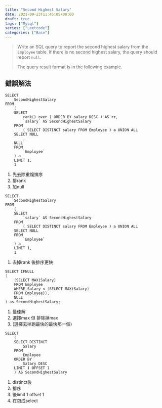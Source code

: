 ```yaml
---
title: "Second Highest Salary"
date: 2021-09-23T11:45:05+08:00
draft: true
tags: ["Mysql"]
series: ["Leetcode"]
categories: ["Base"]
---
```


>   Write an SQL query to report the second highest salary from the `Employee` table. If there is no second highest salary, the query should report `null`.
>
>   The query result format is in the following example.



## 錯誤解法

```mysql
SELECT
	SecondHighestSalary 
FROM
	(
	SELECT
		rank() over ( ORDER BY salary DESC ) AS rr,
		`salary` AS SecondHighestSalary 
	FROM
		( SELECT DISTINCT salary FROM Employee ) a UNION ALL
	SELECT NULL
		,
	NULL 
	FROM
		`Employee` 
	) a 
	LIMIT 1,
	1
```

1.   先去除重複排序
2.   排rank
3.   加null

```mysql
SELECT
	SecondHighestSalary 
FROM
	(
	SELECT
		`salary` AS SecondHighestSalary 
	FROM
		( SELECT DISTINCT salary FROM Employee ) a UNION ALL
	SELECT NULL 
	FROM
		`Employee` 
	) a 
	LIMIT 1,
	1
```

1.   去掉rank 後排序更快



```mysql
SELECT IFNULL
(
    (SELECT MAX(Salary)
    FROM Employee
    WHERE Salary < (SELECT MAX(Salary)
    FROM Employee)),
    NULL
) as SecondHighestSalary;
```

1.   最佳解
2.   選擇max 但 排除掉max
3.   (選擇去掉跑最快的最快那一個)

```mysql
SELECT
	(
	SELECT DISTINCT
		Salary 
	FROM
		Employee 
	ORDER BY
		Salary DESC 
	LIMIT 1 OFFSET 1 
	) AS SecondHighestSalary
```

1.   distinct後
2.   排序
3.   後limit 1 offset 1
4.   在包成select

